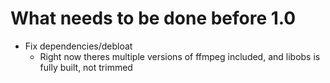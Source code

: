 # What needs to be done before 1.0
- Fix dependencies/debloat
    - Right now theres multiple versions of ffmpeg included, and libobs is fully built, not trimmed